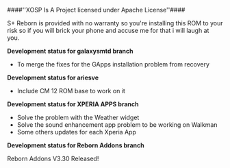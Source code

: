 ####''XOSP Is A Project licensed under Apache License''####

S+ Reborn is provided with no warranty so you're installing this ROM to your risk so if you will brick your phone and accuse me for that i will laugh at you.


**Development status for galaxysmtd branch**

- To merge the fixes for the GApps installation problem from recovery

**Development status for ariesve**

- Include CM 12 ROM base to work on it

**Development status for XPERIA APPS branch**

- Solve the problem with the Weather widget 
- Solve the sound enhancement app problem to be working on Walkman
- Some others updates for each Xperia App 

**Development status for Reborn Addons branch**

Reborn Addons V3.30 Released!